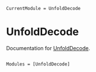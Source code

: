 ```@meta
CurrentModule = UnfoldDecode
```

# UnfoldDecode

Documentation for [UnfoldDecode](https://github.com/behinger/UnfoldDecode.jl).

```@index
```

```@autodocs
Modules = [UnfoldDecode]
```
